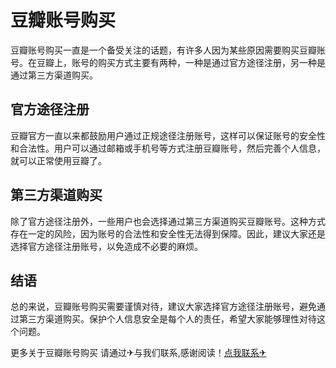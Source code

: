 # 豆瓣账号购买

豆瓣账号购买一直是一个备受关注的话题，有许多人因为某些原因需要购买豆瓣账号。在豆瓣上，账号的购买方式主要有两种，一种是通过官方途径注册，另一种是通过第三方渠道购买。

## 官方途径注册

豆瓣官方一直以来都鼓励用户通过正规途径注册账号，这样可以保证账号的安全性和合法性。用户可以通过邮箱或手机号等方式注册豆瓣账号，然后完善个人信息，就可以正常使用豆瓣了。

## 第三方渠道购买

除了官方途径注册外，一些用户也会选择通过第三方渠道购买豆瓣账号。这种方式存在一定的风险，因为账号的合法性和安全性无法得到保障。因此，建议大家还是选择官方途径注册账号，以免造成不必要的麻烦。

## 结语

总的来说，豆瓣账号购买需要谨慎对待，建议大家选择官方途径注册账号，避免通过第三方渠道购买。保护个人信息安全是每个人的责任，希望大家能够理性对待这个问题。

更多关于豆瓣账号购买 请通过✈与我们联系,感谢阅读！[点我联系✈](https://plus.k02.cc)